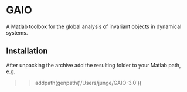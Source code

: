 # GAIO

A Matlab toolbox for the global analysis of invariant objects in dynamical systems.

## Installation

After unpacking the archive add the resulting folder to your Matlab path, e.g.
>> addpath(genpath('/Users/junge/GAIO-3.0'))
